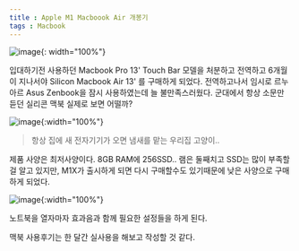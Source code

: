 ```yaml
---
title : Apple M1 Macboook Air 개봉기
tags : Macbook
---
```

![image](https://i.ibb.co/VThHvrH/Kakao-Talk-Photo-2021-03-17-08-26-33.jpg){: width="100%"}

입대하기전 사용하던 Macbook Pro 13' Touch Bar 모델을 처분하고 전역하고 6개월이 지나서야 Silicon Macbook Air 13' 를 구매하게 되었다. 전역하고나서 임시로 르누아르 Asus Zenbook을 잠시 사용하였는데 늘 불만족스러웠다. 군대에서 항상 소문만 듣던 실리콘 맥북 실제로 보면 어떨까?

![image](https://i.ibb.co/QJP0V9w/Kakao-Talk-Photo-2021-03-17-08-26-43.jpg){:width="100%"}
> 항상 집에 새 전자기기가 오면 냄새를 맡는 우리집 고양이..

제품 사양은 최저사양이다. 8GB RAM에 256SSD.. 램은 둘째치고 SSD는 많이 부족할 걸 알고 있지만, M1X가 출시하게 되면 다시 구매할수도 있기때문에 낮은 사양으로 구매하게 되었다. 

![image](https://i.ibb.co/NnGyXC2/Kakao-Talk-Photo-2021-03-17-08-27-05.jpg){:width="100%"}

노트북을 열자마자 효과음과 함께 필요한 설정들을 하게 된다. 

맥북 사용후기는 한 달간 실사용을 해보고 작성할 것 같다.
